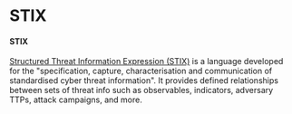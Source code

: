 # STIX

#### STIX

[Structured Threat Information Expression (STIX)](https://oasis-open.github.io/cti-documentation/stix/intro) is a language developed for the "specification, capture, characterisation and communication of standardised cyber threat information". It provides defined relationships between sets of threat info such as observables, indicators, adversary TTPs, attack campaigns, and more.
